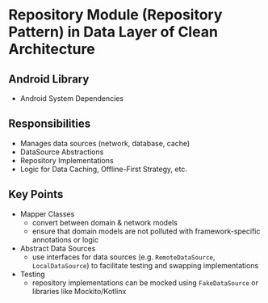# Repository Module (Repository Pattern) in Data Layer of Clean Architecture

## Android Library

- Android System Dependencies

## Responsibilities

- Manages data sources (network, database, cache)
- DataSource Abstractions
- Repository Implementations
- Logic for Data Caching, Offline-First Strategy, etc.

## Key Points

- Mapper Classes
    - convert between domain & network models
    - ensure that domain models are not polluted with framework-specific annotations or logic
- Abstract Data Sources
    - use interfaces for data sources (e.g. `RemoteDataSource`, `LocalDataSource`) to facilitate
      testing and swapping implementations
- Testing
    - repository implementations can be mocked using `FakeDataSource` or libraries like
      Mockito/Kotlinx
